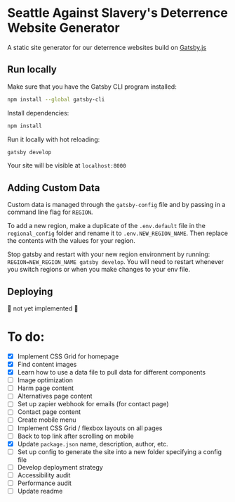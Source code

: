 # Seattle Against Slavery's Deterrence Website Generator
A static site generator for our deterrence websites build on [Gatsby.js](https://www.gatsbyjs.org)

## Run locally

Make sure that you have the Gatsby CLI program installed:
```sh
npm install --global gatsby-cli
```

Install dependencies:
```sh
npm install
```

Run it locally with hot reloading:
```sh
gatsby develop
```

Your site will be visible at `localhost:8000`

## Adding Custom Data
Custom data is managed through the `gatsby-config` file and by passing in a command line flag for `REGION`. 

To add a new region, make a duplicate of the `.env.default` file in the `regional_config` folder and rename it to `.env.NEW_REGION_NAME`. Then replace the contents with the values for your region. 

Stop gatsby and restart with your new region environment by running: `REGION=NEW_REGION_NAME gatsby develop`. You will need to restart whenever you switch regions or when you make changes to your env file.

## Deploying
:rotating_light: not yet implemented :rotating_light:


# To do:
- [x] Implement CSS Grid for homepage
- [x] Find content images
- [x] Learn how to use a data file to pull data for different components
- [ ] Image optimization
- [ ] Harm page content 
- [ ] Alternatives page content 
- [ ] Set up zapier webhook for emails (for contact page)
- [ ] Contact page content
- [ ] Create mobile menu
- [ ] Implement CSS Grid / flexbox layouts on all pages
- [ ] Back to top link after scrolling on mobile
- [x] Update `package.json` name, description, author, etc.
- [ ] Set up config to generate the site into a new folder specifying a config file
- [ ] Develop deployment strategy
- [ ] Accessibility audit
- [ ] Performance audit
- [ ] Update readme
